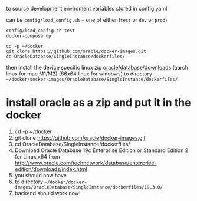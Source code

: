 to source development enviroment variables stored in config.yaml

can be `config/load_config.sh` + one of either (`test` or `dev` or `prod`)

```commandline
config/load_config.sh test
docker-compose up
```


```commandline
cd -p ~/docker
git clone https://github.com/oracle/docker-images.git
cd OracleDatabase/SingleInstance/dockerfiles/
```

then install the device specific linux zip 
[oracle/database/downloads](https://www.oracle.com/database/technologies/oracle-database-software-downloads.html#db_free) 
(aarch linux for mac M1/M2) (86x64 linux for windows)
to directory `~/docker/docker-images/OracleDatabase/SingleInstance/dockerfiles/`

# install oracle as a zip and put it in the docker
1. cd -p ~/docker
2. git clone https://github.com/oracle/docker-images.git
3. cd OracleDatabase/SingleInstance/dockerfiles/
4. Download Oracle Database 19c Enterprise Edition or Standard Edition 2 for Linux x64 from http://www.oracle.com/technetwork/database/enterprise-edition/downloads/index.html
5. you should now have
5. to directory `~/docker/docker-images/OracleDatabase/SingleInstance/dockerfiles/19.3.0/`
6. backend should work now!